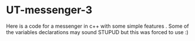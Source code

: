 # UT-messenger-3
Here is a code for a messenger in c++ with some simple features . Some of the variables declarations may sound STUPUD but this was forced to use :)
